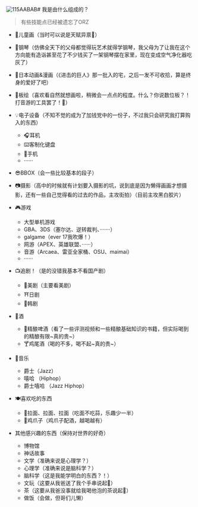 ![115AABAB](https://github.com/shosangit/shosangit/assets/60593452/3be59258-610a-4b74-ab5b-0db4bc5de06f)# 我是由什么组成的？

>  有些技能点已经被遗忘了ORZ

+ 🎨儿童画（当时可以说是天赋异禀👀）
+ 🎹钢琴（仿佛全天下的父母都觉得玩艺术就得学钢琴，我父母为了让我在这个方向能有造诣甚至花了不少钱买了一架钢琴摆在家里，现在变成空气净化器吃灰了）
+ 🍡日本动画&漫画（《进击的巨人》那一批入的宅，之后一发不可收拾，算是终身的爱好了吧）
+ 🎨板绘（喜欢看自然就想画啦，稍微会一点点的程度。什么？你说数位板？！打音游的工具罢了！🤪）
+ 💡电子设备（不知不觉的成为了加钱党中的一份子，不过我只会研究我打算购入的东西）

  + 🎧耳机
  + ⌨️客制化键盘
  + 📱手机
  + ······
+ 😎BBOX（会一些比较基本的段子）
+ 📷摄影（高中的时候就有计划要入摄影的坑，说到底是因为懒得画画才想摄影，还有一些自己觉得看的过去的作品，主攻街拍）（目前主攻黑白胶片）
+ 🎮游戏

  + 大型单机游戏
  + GBA、3DS（塞尔达、逆转裁判、·······）
  + galgame（ever 17我吹爆！）
  + 网游（APEX、英雄联盟、······）
  + 音游（Arcaea、雷亚全家桶、OSU、maimai）
  + ······
+ 📺追剧！（是的没错我基本不看国产剧）

  + 🗽美剧（主要看美剧）
  + ⛩️日剧
  + 👩韩剧
+ 🍻酒

  + 🍺精酿啤酒（看了一些评测视频和一些精酿基础知识的书籍，但实际喝到的精酿有限~真的贵~）
  + 🍸鸡尾酒（喝的不多，喝不起~真的贵~）
+ 🎵音乐
  + 爵士（Jazz）
  + 嘻哈 （Hiphop）
  + 爵士嘻哈 （Jazz Hiphop）
+ 🍽️喜欢吃的东西

  + 🍜拉面、拉面、拉面（吃面不吃蒜，乐趣少一半）
  + 🐔鸡爪子（鸡爪子配酒，越喝越有）
+ 其他感兴趣的东西（保持对世界的好奇）

  + 博物馆
  + 神话故事
  + 文学（准确来说是心理学？）
  + 心理学（准确来说是脑科学？）
  + 脑科学（这是我能学明白的东西？！）
  + 文玩（这要从我爸送了我个手串说起🍵）
  + 茶（这要从我爸没事就给我喝他泡的茶说起🍵）
  + 做饭（会做，但哥们儿懒）
